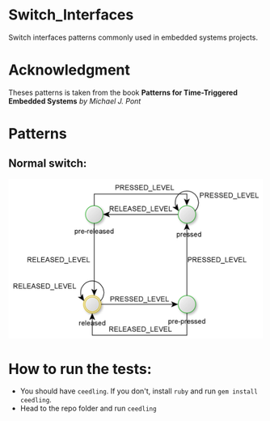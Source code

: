 # Switch_Interfaces
Switch interfaces patterns commonly used in embedded systems projects.

# Acknowledgment
Theses patterns is taken from the book <b>Patterns for Time-Triggered Embedded Systems</b> <i>by Michael J. Pont</i>

# Patterns
## Normal switch:
<p align="center">
  <a href="" rel="noopener">
 <img src="https://github.com/mhomran/Switch_Interfaces/raw/master/imgs/Normal_SW.png" alt="Normal Switch Pattern"></a>
</p>

# How to run the tests:
 - You should have `ceedling`. If you don't, install `ruby` and run `gem install ceedling`.
 - Head to the repo folder and run `ceedling`
